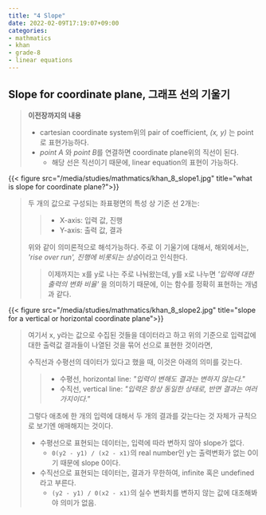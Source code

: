 ```yaml
---
title: "4 Slope"
date: 2022-02-09T17:19:07+09:00
categories:
- mathmatics
- khan
- grade-8
- linear equations
---
```


## Slope for coordinate plane, 그래프 선의 기울기

> **이전장까지의 내용**
> - cartesian coordinate system위의 pair of coefficient, *(x, y)* 는 point로 표현가능하다.
> - *point A* 와 *point B*를 연결하면 coordinate plane위의 직선이 된다.
>    - 해당 선은 직선이기 때문에, linear equation의 표현이 가능하다.

{{< figure src="/media/studies/mathmatics/khan_8_slope1.jpg" title="what is slope for coordinate plane?">}}

> 두 개의 값으로 구성되는 좌표평면의 특성 상 기준 선 2개는:
>> - X-axis: 입력 값, 진행
>> - Y-axis: 출력 값, 결과
>
> 위와 같이 의미론적으로 해석가능하다.
> 주로 이 기울기에 대해서, 해외에서는, *'rise over run', 진행에 비롯되는 상승*이라고 인식한다.
>> 이제까지는 x를 y로 나는 주로 나눠왔는데, y를 x로 나누면 *'입력에 대한 출력의 변화 비율'* 을 의미하기 때문에,
>> 이는 함수를 정확히 표현하는 개념과 같다.

{{< figure src="/media/studies/mathmatics/khan_8_slope2.jpg" title="slope for a vertical or horizontal coordinate plane">}}

> 여기서 x, y라는 값으로 수집된 것들을 데이터라고 하고
> 위의 기준으로 입력값에 대한 출력값 결과들이 나열된 것을 묶어 선으로 표현한 것이라면,
> 
> 수직선과 수평선의 데이터가 있다고 했을 때, 이것은 아래의 의미를 갖는다.
>> - 수평선, horizontal line: *"입력이 변해도 결과는 변하지 않는다."*
>> - 수직선, vertical line: *"입력은 항상 동일한 상태로, 반면 결과는 여러가지이다."*
>
> 그렇다 애초에 한 개의 입력에 대해서 두 개의 결과를 갖는다는 것 자체가 규칙으로 보기엔 애매해지는 것이다.
>
> - 수평선으로 표현되는 데이터는, 입력에 따라 변하지 않아 slope가 없다.
>    - ``0(y2 - y1) / (x2 - x1)``의 real number인 y는 출력변화가 없는 0이기 때문에 slope 0이다.
> - 수직선으로 표현되는 데이터는, 결과가 무한하여, infinite 혹은 undefined라고 부른다.
>    - ``(y2 - y1) / 0(x2 - x1)``의 실수 변화치를 변하지 않는 값에 대조해봐야 의미가 없음.

